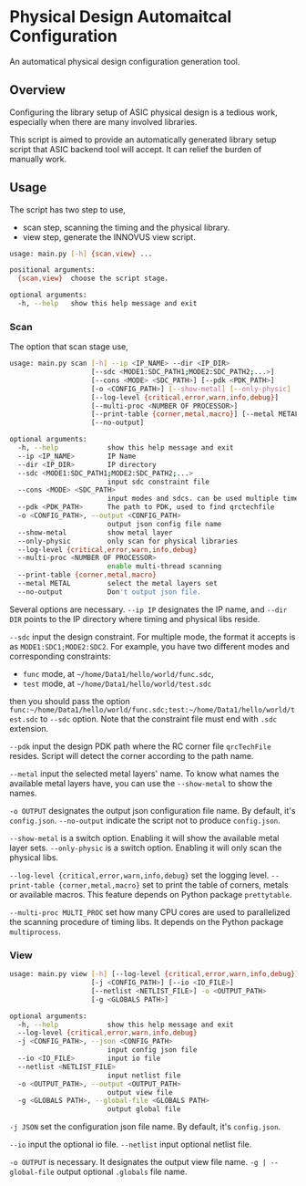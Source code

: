 # Physical Design Automaitcal Configuration

An automatical physical design configuration generation tool.

## Overview

Configuring the library setup of ASIC physical design is a tedious work, especially when there are many involved libraries.

This script is aimed to provide an automatically generated library setup script that ASIC backend tool will accept. It can relief the burden of manually work.

## Usage

The script has two step to use,
* scan step, scanning the timing and the physical library. 
* view step, generate the INNOVUS view script.

```bash
usage: main.py [-h] {scan,view} ...

positional arguments:
  {scan,view}  choose the script stage.

optional arguments:
  -h, --help   show this help message and exit
```

### Scan

The option that scan stage use,

```bash
usage: main.py scan [-h] --ip <IP_NAME> --dir <IP_DIR>
                    [--sdc <MODE1:SDC_PATH1;MODE2:SDC_PATH2;...>]
                    [--cons <MODE> <SDC_PATH>] [--pdk <PDK_PATH>]
                    [-o <CONFIG_PATH>] [--show-metal] [--only-physic]
                    [--log-level {critical,error,warn,info,debug}]
                    [--multi-proc <NUMBER OF PROCESSOR>]
                    [--print-table {corner,metal,macro}] [--metal METAL]
                    [--no-output]

optional arguments:
  -h, --help            show this help message and exit
  --ip <IP_NAME>        IP Name
  --dir <IP_DIR>        IP directory
  --sdc <MODE1:SDC_PATH1;MODE2:SDC_PATH2;...>
                        input sdc constraint file
  --cons <MODE> <SDC_PATH>
                        input modes and sdcs. can be used multiple times
  --pdk <PDK_PATH>      The path to PDK, used to find qrctechfile
  -o <CONFIG_PATH>, --output <CONFIG_PATH>
                        output json config file name
  --show-metal          show metal layer
  --only-physic         only scan for physical libraries
  --log-level {critical,error,warn,info,debug}
  --multi-proc <NUMBER OF PROCESSOR>
                        enable multi-thread scanning
  --print-table {corner,metal,macro}
  --metal METAL         select the metal layers set
  --no-output           Don't output json file.
```

Several options are necessary. `--ip IP` designates the IP name, and `--dir DIR` points to the IP directory where timing and physical libs reside.

`--sdc` input the design constraint. For multiple mode, the format it accepts is as `MODE1:SDC1;MODE2:SDC2`. For example, you have two different modes and corresponding constraints:
* `func` mode, at `~/home/Data1/hello/world/func.sdc`,
* `test` mode, at `~/home/Data1/hello/world/test.sdc`

then you should pass the option `func:~/home/Data1/hello/world/func.sdc;test:~/home/Data1/hello/world/test.sdc` to `--sdc` option. Note that the constraint file must end with `.sdc` extension.

`--pdk` input the design PDK path where the RC corner file `qrcTechFile` resides. Script will detect the corner according to the path name.

`--metal` input the selected metal layers' name. To know what names the available metal layers have, you can use the `--show-metal` to show the names.

`-o OUTPUT` designates the output json configuration file name. By default, it's `config.json`.
`--no-output` indicate the script not to produce `config.json`.

`--show-metal` is a switch option. Enabling it will show the available metal layer sets.
`--only-physic` is a switch option. Enabling it will only scan the physical libs. 

`--log-level {critical,error,warn,info,debug}` set the logging level.
`--print-table {corner,metal,macro}` set to print the table of corners, metals or available macros. This feature depends on Python package `prettytable`.

`--multi-proc MULTI_PROC` set how many CPU cores are used to parallelized the scanning procedure of timing libs. It depends on the Python package `multiprocess`.

### View 

```bash 
usage: main.py view [-h] [--log-level {critical,error,warn,info,debug}]
                    [-j <CONFIG_PATH>] [--io <IO_FILE>]
                    [--netlist <NETLIST_FILE>] -o <OUTPUT_PATH>
                    [-g <GLOBALS PATH>]

optional arguments:
  -h, --help            show this help message and exit
  --log-level {critical,error,warn,info,debug}
  -j <CONFIG_PATH>, --json <CONFIG_PATH>
                        input config json file
  --io <IO_FILE>        input io file
  --netlist <NETLIST_FILE>
                        input netlist file
  -o <OUTPUT_PATH>, --output <OUTPUT_PATH>
                        output view file
  -g <GLOBALS PATH>, --global-file <GLOBALS PATH>
                        output global file
```
`-j JSON` set the configuration json file name. By default, it's `config.json`.

`--io` input the optional io file. `--netlist` input optional netlist file.

`-o OUTPUT` is necessary. It designates the output view file name.
`-g | --global-file` output optional `.globals` file name.
